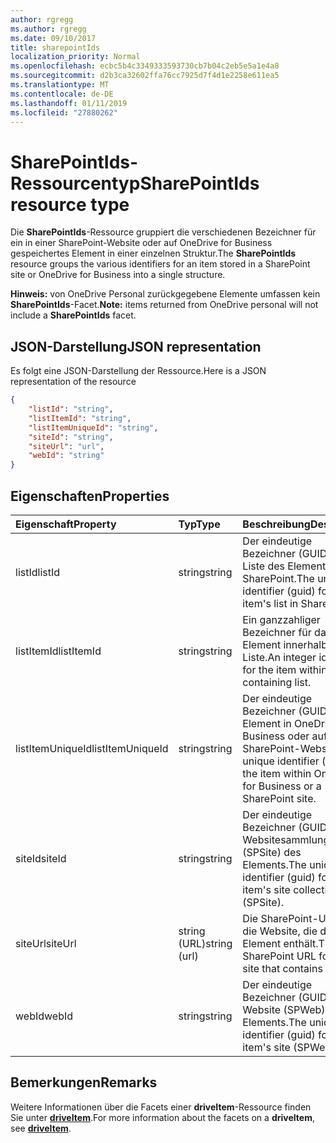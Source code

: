 ```yaml
---
author: rgregg
ms.author: rgregg
ms.date: 09/10/2017
title: sharepointIds
localization_priority: Normal
ms.openlocfilehash: ecbc5b4c3349333593730cb7b04c2eb5e5a1e4a8
ms.sourcegitcommit: d2b3ca32602ffa76cc7925d7f4d1e2258e611ea5
ms.translationtype: MT
ms.contentlocale: de-DE
ms.lasthandoff: 01/11/2019
ms.locfileid: "27880262"
---
```

# <a name="sharepointids-resource-type"></a><span data-ttu-id="10888-102">SharePointIds-Ressourcentyp</span><span class="sxs-lookup"><span data-stu-id="10888-102">SharePointIds resource type</span></span>

<span data-ttu-id="10888-103">Die **SharePointIds**-Ressource gruppiert die verschiedenen Bezeichner für ein in einer SharePoint-Website oder auf OneDrive for Business gespeichertes Element in einer einzelnen Struktur.</span><span class="sxs-lookup"><span data-stu-id="10888-103">The **SharePointIds** resource groups the various identifiers for an item stored in a SharePoint site or OneDrive for Business into a single structure.</span></span>

<span data-ttu-id="10888-104">**Hinweis:** von OneDrive Personal zurückgegebene Elemente umfassen kein **SharePointIds**-Facet.</span><span class="sxs-lookup"><span data-stu-id="10888-104">**Note:** items returned from OneDrive personal will not include a **SharePointIds** facet.</span></span>

## <a name="json-representation"></a><span data-ttu-id="10888-105">JSON-Darstellung</span><span class="sxs-lookup"><span data-stu-id="10888-105">JSON representation</span></span>

<span data-ttu-id="10888-106">Es folgt eine JSON-Darstellung der Ressource.</span><span class="sxs-lookup"><span data-stu-id="10888-106">Here is a JSON representation of the resource</span></span>

<!-- {
  "blockType": "resource",
  "optionalProperties": [ "listId", "listItemId", "listItemUniqueId", "siteId", "siteUrl", "webId" ],
  "@odata.type": "microsoft.graph.sharepointIds"
}-->

```json
{
    "listId": "string",
    "listItemId": "string",
    "listItemUniqueId": "string",
    "siteId": "string",
    "siteUrl": "url",
    "webId": "string"
}
```

## <a name="properties"></a><span data-ttu-id="10888-107">Eigenschaften</span><span class="sxs-lookup"><span data-stu-id="10888-107">Properties</span></span>

| <span data-ttu-id="10888-108">Eigenschaft</span><span class="sxs-lookup"><span data-stu-id="10888-108">Property</span></span>         | <span data-ttu-id="10888-109">Typ</span><span class="sxs-lookup"><span data-stu-id="10888-109">Type</span></span>         | <span data-ttu-id="10888-110">Beschreibung</span><span class="sxs-lookup"><span data-stu-id="10888-110">Description</span></span>
|:-----------------|:-------------|:-------------------------------------------
| <span data-ttu-id="10888-111">listId</span><span class="sxs-lookup"><span data-stu-id="10888-111">listId</span></span>           | <span data-ttu-id="10888-112">string</span><span class="sxs-lookup"><span data-stu-id="10888-112">string</span></span>       | <span data-ttu-id="10888-113">Der eindeutige Bezeichner (GUID) für die Liste des Elements in SharePoint.</span><span class="sxs-lookup"><span data-stu-id="10888-113">The unique identifier (guid) for the item's list in SharePoint.</span></span>
| <span data-ttu-id="10888-114">listItemId</span><span class="sxs-lookup"><span data-stu-id="10888-114">listItemId</span></span>       | <span data-ttu-id="10888-115">string</span><span class="sxs-lookup"><span data-stu-id="10888-115">string</span></span>       | <span data-ttu-id="10888-116">Ein ganzzahliger Bezeichner für das Element innerhalb der Liste.</span><span class="sxs-lookup"><span data-stu-id="10888-116">An integer identifier for the item within the containing list.</span></span>
| <span data-ttu-id="10888-117">listItemUniqueId</span><span class="sxs-lookup"><span data-stu-id="10888-117">listItemUniqueId</span></span> | <span data-ttu-id="10888-118">string</span><span class="sxs-lookup"><span data-stu-id="10888-118">string</span></span>       | <span data-ttu-id="10888-119">Der eindeutige Bezeichner (GUID) für das Element in OneDrive for Business oder auf einer SharePoint-Website.</span><span class="sxs-lookup"><span data-stu-id="10888-119">The unique identifier (guid) for the item within OneDrive for Business or a SharePoint site.</span></span>
| <span data-ttu-id="10888-120">siteId</span><span class="sxs-lookup"><span data-stu-id="10888-120">siteId</span></span>           | <span data-ttu-id="10888-121">string</span><span class="sxs-lookup"><span data-stu-id="10888-121">string</span></span>       | <span data-ttu-id="10888-122">Der eindeutige Bezeichner (GUID) für die Websitesammlung (SPSite) des Elements.</span><span class="sxs-lookup"><span data-stu-id="10888-122">The unique identifier (guid) for the item's site collection (SPSite).</span></span>
| <span data-ttu-id="10888-123">siteUrl</span><span class="sxs-lookup"><span data-stu-id="10888-123">siteUrl</span></span>          | <span data-ttu-id="10888-124">string (URL)</span><span class="sxs-lookup"><span data-stu-id="10888-124">string (url)</span></span> | <span data-ttu-id="10888-125">Die SharePoint-URL für die Website, die das Element enthält.</span><span class="sxs-lookup"><span data-stu-id="10888-125">The SharePoint URL for the site that contains the item.</span></span>
| <span data-ttu-id="10888-126">webId</span><span class="sxs-lookup"><span data-stu-id="10888-126">webId</span></span>            | <span data-ttu-id="10888-127">string</span><span class="sxs-lookup"><span data-stu-id="10888-127">string</span></span>       | <span data-ttu-id="10888-128">Der eindeutige Bezeichner (GUID) für die Website (SPWeb) des Elements.</span><span class="sxs-lookup"><span data-stu-id="10888-128">The unique identifier (guid) for the item's site (SPWeb).</span></span>

## <a name="remarks"></a><span data-ttu-id="10888-129">Bemerkungen</span><span class="sxs-lookup"><span data-stu-id="10888-129">Remarks</span></span>

<span data-ttu-id="10888-130">Weitere Informationen über die Facets einer **driveItem**-Ressource finden Sie unter [**driveItem**](driveitem.md).</span><span class="sxs-lookup"><span data-stu-id="10888-130">For more information about the facets on a **driveItem**, see [**driveItem**](driveitem.md).</span></span>



<!-- uuid: 8fcb5dbc-d5aa-4681-8e31-b001d5168d79
2015-10-25 14:57:30 UTC -->
<!-- {
  "type": "#page.annotation",
  "description": "The SharepointIds facet provides Sharepoint ids associated with an item.",
  "keywords": "item, unique, id, csom, facet",
  "section": "documentation",
  "tocPath": "Facets/SharepointIds"
} -->
